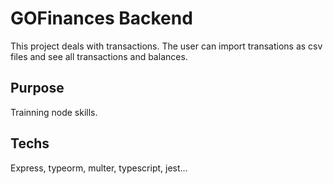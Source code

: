 # GOFinances Backend

This project deals with transactions. The user can import transations as csv files and see all transactions and balances.

## Purpose

Trainning node skills.

## Techs

Express, typeorm, multer, typescript, jest...
